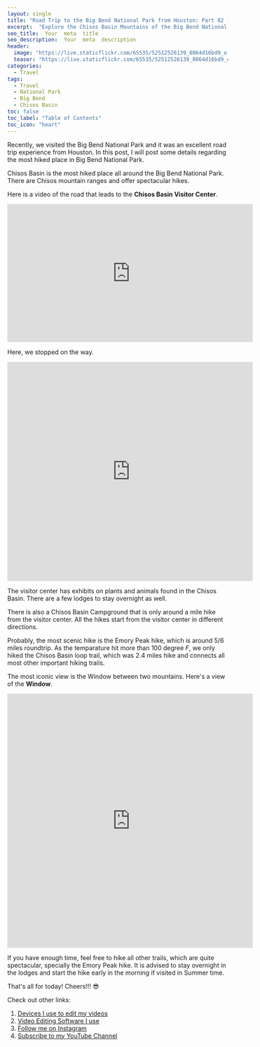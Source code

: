 ```yaml
---
layout: single
title: "Road Trip to the Big Bend National Park from Houston: Part 02 - Chisos Basin Mountains"
excerpt:  "Explore the Chisos Basin Mountains of the Big Bend National Park in Texas in Part 02 of our road trip series from Houston. Get tips on hiking trails, wildlife spotting, and breathtaking views in this natural wonderland."
seo_title:  Your  meta  title  
seo_description:  Your  meta  description
header:
  image: "https://live.staticflickr.com/65535/52512526139_8064d16bd9_o.png"
  teaser: "https://live.staticflickr.com/65535/52512526139_8064d16bd9_o.png"
categories:
  - Travel
tags:
  - Travel
  - National Park
  - Big Bend
  - Chisos Basin
toc: false
toc_label: "Table of Contents"
toc_icon: "heart"
---
```




Recently, we visited the Big Bend National Park and it was an excellent road trip experience from Houston.
In this post, I will post some details regarding the most hiked place in Big Bend National Park. 

Chisos Basin is the most hiked place all around the Big Bend National Park. There are Chisos mountain ranges and offer spectacular hikes.

Here is a video of the road that leads to the **Chisos Basin Visitor Center**. 

<iframe src="https://www.youtube.com/embed/mG8ypeijwks" width="560" height="315" frameborder="0"> </iframe>
<br/>

Here, we stopped on the way.
<iframe src="https://www.instagram.com/p/Cf4xNWjv-M3/embed" width="560" height="500" frameborder="0"> </iframe>


The visitor center has exhibits on plants and animals found in the Chisos Basin. There are a few lodges to stay overnight as well. 

There is also a Chisos Basin Campground that is only around a mile hike from the visitor center. All the hikes start from the visitor center in different directions. 

Probably, the most scenic hike is the Emory Peak hike, which is around 5/6 miles roundtrip. As the temparature hit more than $100$ degree $F$, we only hiked the Chisos Basin loop trail, which was $2.4$ miles hike and connects all most other important hiking trails.

The most iconic view is the Window between two mountains.
Here's a view of the **Window**.
<iframe src="https://www.instagram.com/p/ClL2Oe2LoGL/embed" width="560" height="580" frameborder="0"> </iframe>

If you have enough time, feel free to hike all other trails, which are quite spectacular, specially the Emory Peak hike.
It is advised to stay overnight in the lodges and start the hike early in the morning if visited in Summer time.

That's all for today! Cheers!!! :sunglasses: 


Check out other links:

1. [Devices I use to edit my videos](https://shantoroy.com/vlogging/devices-I-use-to-edit-my-videos/)
2. [Video Editing Software I use](https://shantoroy.com/vlogging/tools-I-use-to-edit-my-videos/)
3. [Follow me on Instagram](https://www.instagram.com/shanto.roy.9/)
4. [Subscribe to my YouTube Channel](https://www.youtube.com/c/ShantoRoy)
<!--stackedit_data:
eyJoaXN0b3J5IjpbLTE3NTMwMTE2OTgsMTQ1NTE3ODU5NiwxMT
c0MDAwMDE1XX0=
-->